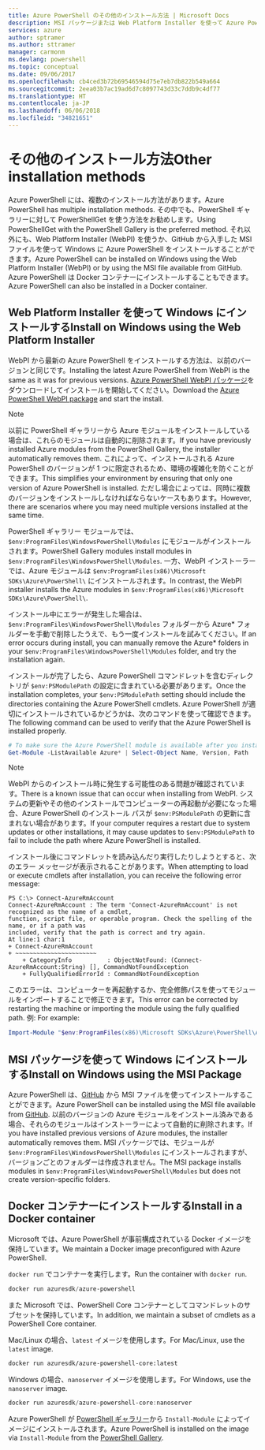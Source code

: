 ```yaml
---
title: Azure PowerShell のその他のインストール方法 | Microsoft Docs
description: MSI パッケージまたは Web Platform Installer を使って Azure PowerShell をインストールする方法について説明します。
services: azure
author: sptramer
ms.author: sttramer
manager: carmonm
ms.devlang: powershell
ms.topic: conceptual
ms.date: 09/06/2017
ms.openlocfilehash: cb4ced3b72b69546594d75e7eb7db822b549a664
ms.sourcegitcommit: 2eea03b7ac19ad6d7c8097743d33c7ddb9c4df77
ms.translationtype: HT
ms.contentlocale: ja-JP
ms.lasthandoff: 06/06/2018
ms.locfileid: "34821651"
---
```

# <a name="other-installation-methods"></a><span data-ttu-id="37f53-103">その他のインストール方法</span><span class="sxs-lookup"><span data-stu-id="37f53-103">Other installation methods</span></span>

<span data-ttu-id="37f53-104">Azure PowerShell には、複数のインストール方法があります。</span><span class="sxs-lookup"><span data-stu-id="37f53-104">Azure PowerShell has multiple installation methods.</span></span> <span data-ttu-id="37f53-105">その中でも、PowerShell ギャラリーに対して PowerShellGet を使う方法をお勧めします。</span><span class="sxs-lookup"><span data-stu-id="37f53-105">Using PowerShellGet with the PowerShell Gallery is the preferred method.</span></span> <span data-ttu-id="37f53-106">それ以外にも、Web Platform Installer (WebPI) を使うか、GitHub から入手した MSI ファイルを使って Windows に Azure PowerShell をインストールすることができます。</span><span class="sxs-lookup"><span data-stu-id="37f53-106">Azure PowerShell can be installed on Windows using the Web Platform Installer (WebPI) or by using the MSI file available from GitHub.</span></span> <span data-ttu-id="37f53-107">Azure PowerShell は Docker コンテナーにインストールすることもできます。</span><span class="sxs-lookup"><span data-stu-id="37f53-107">Azure PowerShell can also be installed in a Docker container.</span></span>

## <a name="install-on-windows-using-the-web-platform-installer"></a><span data-ttu-id="37f53-108">Web Platform Installer を使って Windows にインストールする</span><span class="sxs-lookup"><span data-stu-id="37f53-108">Install on Windows using the Web Platform Installer</span></span>

<span data-ttu-id="37f53-109">WebPI から最新の Azure PowerShell をインストールする方法は、以前のバージョンと同じです。</span><span class="sxs-lookup"><span data-stu-id="37f53-109">Installing the latest Azure PowerShell from WebPI is the same as it was for previous versions.</span></span>
<span data-ttu-id="37f53-110">[Azure PowerShell WebPI パッケージ](http://aka.ms/webpi-azps)をダウンロードしてインストールを開始してください。</span><span class="sxs-lookup"><span data-stu-id="37f53-110">Download the [Azure PowerShell WebPI package](http://aka.ms/webpi-azps) and start the install.</span></span>

> [!NOTE]
> <span data-ttu-id="37f53-111">以前に PowerShell ギャラリーから Azure モジュールをインストールしている場合は、これらのモジュールは自動的に削除されます。</span><span class="sxs-lookup"><span data-stu-id="37f53-111">If you have previously installed Azure modules from the PowerShell Gallery, the installer automatically removes them.</span></span> <span data-ttu-id="37f53-112">これによって、インストールされる Azure PowerShell のバージョンが 1 つに限定されるため、環境の複雑化を防ぐことができます。</span><span class="sxs-lookup"><span data-stu-id="37f53-112">This simplifies your environment by ensuring that only one version of Azure PowerShell is installed.</span></span> <span data-ttu-id="37f53-113">ただし場合によっては、同時に複数のバージョンをインストールしなければならないケースもあります。</span><span class="sxs-lookup"><span data-stu-id="37f53-113">However, there are scenarios where you may need multiple versions installed at the same time.</span></span>
>
> <span data-ttu-id="37f53-114">PowerShell ギャラリー モジュールでは、`$env:ProgramFiles\WindowsPowerShell\Modules` にモジュールがインストールされます。</span><span class="sxs-lookup"><span data-stu-id="37f53-114">PowerShell Gallery modules install modules in `$env:ProgramFiles\WindowsPowerShell\Modules`.</span></span> <span data-ttu-id="37f53-115">一方、WebPI インストーラーでは、Azure モジュールは `$env:ProgramFiles(x86)\Microsoft SDKs\Azure\PowerShell\` にインストールされます。</span><span class="sxs-lookup"><span data-stu-id="37f53-115">In contrast, the WebPI installer installs the Azure modules in `$env:ProgramFiles(x86)\Microsoft SDKs\Azure\PowerShell\`.</span></span>
>
> <span data-ttu-id="37f53-116">インストール中にエラーが発生した場合は、`$env:ProgramFiles\WindowsPowerShell\Modules` フォルダーから Azure\* フォルダーを手動で削除したうえで、もう一度インストールを試みてください。</span><span class="sxs-lookup"><span data-stu-id="37f53-116">If an error occurs during install, you can manually remove the Azure\* folders in your `$env:ProgramFiles\WindowsPowerShell\Modules` folder, and try the installation again.</span></span>

<span data-ttu-id="37f53-117">インストールが完了したら、Azure PowerShell コマンドレットを含むディレクトリが `$env:PSModulePath` の設定に含まれている必要があります。</span><span class="sxs-lookup"><span data-stu-id="37f53-117">Once the installation completes, your `$env:PSModulePath` setting should include the directories containing the Azure PowerShell cmdlets.</span></span> <span data-ttu-id="37f53-118">Azure PowerShell が適切にインストールされているかどうかは、次のコマンドを使って確認できます。</span><span class="sxs-lookup"><span data-stu-id="37f53-118">The following command can be used to verify that the Azure PowerShell is installed properly.</span></span>

```powershell
# To make sure the Azure PowerShell module is available after you install
Get-Module -ListAvailable Azure* | Select-Object Name, Version, Path
```

> [!NOTE]
> <span data-ttu-id="37f53-119">WebPI からのインストール時に発生する可能性のある問題が確認されています。</span><span class="sxs-lookup"><span data-stu-id="37f53-119">There is a known issue that can occur when installing from WebPI.</span></span> <span data-ttu-id="37f53-120">システムの更新やその他のインストールでコンピューターの再起動が必要になった場合、Azure PowerShell のインストール パスが `$env:PSModulePath` の更新に含まれない場合があります。</span><span class="sxs-lookup"><span data-stu-id="37f53-120">If your computer requires a restart due to system updates or other installations, it may cause updates to `$env:PSModulePath` to fail to include the path where Azure PowerShell is installed.</span></span>

<span data-ttu-id="37f53-121">インストール後にコマンドレットを読み込んだり実行したりしようとすると、次のエラー メッセージが表示されることがあります。</span><span class="sxs-lookup"><span data-stu-id="37f53-121">When attempting to load or execute cmdlets after installation, you can receive the following error message:</span></span>

```
PS C:\> Connect-AzureRmAccount
Connect-AzureRmAccount : The term 'Connect-AzureRmAccount' is not recognized as the name of a cmdlet,
function, script file, or operable program. Check the spelling of the name, or if a path was
included, verify that the path is correct and try again.
At line:1 char:1
+ Connect-AzureRmAccount
+ ~~~~~~~~~~~~~~~~~~~~~~~
    + CategoryInfo          : ObjectNotFound: (Connect-AzureRmAccount:String) [], CommandNotFoundException
    + FullyQualifiedErrorId : CommandNotFoundException
```

<span data-ttu-id="37f53-122">このエラーは、コンピューターを再起動するか、完全修飾パスを使ってモジュールをインポートすることで修正できます。</span><span class="sxs-lookup"><span data-stu-id="37f53-122">This error can be corrected by restarting the machine or importing the module using the fully qualified path.</span></span> <span data-ttu-id="37f53-123">例: </span><span class="sxs-lookup"><span data-stu-id="37f53-123">For example:</span></span>

```powershell
Import-Module "$env:ProgramFiles(x86)\Microsoft SDKs\Azure\PowerShell\AzureRM.psd1"
```

## <a name="install-on-windows-using-the-msi-package"></a><span data-ttu-id="37f53-124">MSI パッケージを使って Windows にインストールする</span><span class="sxs-lookup"><span data-stu-id="37f53-124">Install on Windows using the MSI Package</span></span>

<span data-ttu-id="37f53-125">Azure PowerShell は、[GitHub](https://aka.ms/azps-release) から MSI ファイルを使ってインストールすることができます。</span><span class="sxs-lookup"><span data-stu-id="37f53-125">Azure PowerShell can be installed using the MSI file available from [GitHub](https://aka.ms/azps-release).</span></span> <span data-ttu-id="37f53-126">以前のバージョンの Azure モジュールをインストール済みである場合、それらのモジュールはインストーラーによって自動的に削除されます。</span><span class="sxs-lookup"><span data-stu-id="37f53-126">If you have installed previous versions of Azure modules, the installer automatically removes them.</span></span> <span data-ttu-id="37f53-127">MSI パッケージでは、モジュールが `$env:ProgramFiles\WindowsPowerShell\Modules` にインストールされますが、バージョンごとのフォルダーは作成されません。</span><span class="sxs-lookup"><span data-stu-id="37f53-127">The MSI package installs modules in `$env:ProgramFiles\WindowsPowerShell\Modules` but does not create version-specific folders.</span></span>

## <a name="install-in-a-docker-container"></a><span data-ttu-id="37f53-128">Docker コンテナーにインストールする</span><span class="sxs-lookup"><span data-stu-id="37f53-128">Install in a Docker container</span></span>

<span data-ttu-id="37f53-129">Microsoft では、Azure PowerShell が事前構成されている Docker イメージを保持しています。</span><span class="sxs-lookup"><span data-stu-id="37f53-129">We maintain a Docker image preconfigured with Azure PowerShell.</span></span>

<span data-ttu-id="37f53-130">`docker run` でコンテナーを実行します。</span><span class="sxs-lookup"><span data-stu-id="37f53-130">Run the container with `docker run`.</span></span>

```powershell
docker run azuresdk/azure-powershell
```

<span data-ttu-id="37f53-131">また Microsoft では、PowerShell Core コンテナーとしてコマンドレットのサブセットを保持しています。</span><span class="sxs-lookup"><span data-stu-id="37f53-131">In addition, we maintain a subset of cmdlets as a PowerShell Core container.</span></span>

<span data-ttu-id="37f53-132">Mac/Linux の場合、`latest` イメージを使用します。</span><span class="sxs-lookup"><span data-stu-id="37f53-132">For Mac/Linux, use the `latest` image.</span></span>

```bash
docker run azuresdk/azure-powershell-core:latest
```

<span data-ttu-id="37f53-133">Windows の場合、`nanoserver` イメージを使用します。</span><span class="sxs-lookup"><span data-stu-id="37f53-133">For Windows, use the `nanoserver` image.</span></span>

```powershell
docker run azuresdk/azure-powershell-core:nanoserver
```

<span data-ttu-id="37f53-134">Azure PowerShell が [PowerShell ギャラリー](https://www.powershellgallery.com/)から `Install-Module` によってイメージにインストールされます。</span><span class="sxs-lookup"><span data-stu-id="37f53-134">Azure PowerShell is installed on the image via `Install-Module` from the [PowerShell Gallery](https://www.powershellgallery.com/).</span></span>

